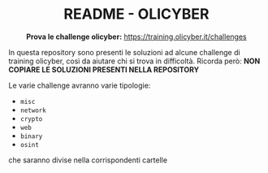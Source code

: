 <h1 style="text-align: center;">README - OLICYBER</h1>


<p style="text-align: center;">
  <strong>Prova le challenge olicyber:</strong> <a href="https://training.olicyber.it/challenges">https://training.olicyber.it/challenges</a>
</p>

In questa repository sono presenti le soluzioni ad alcune challenge di training olicyber, così da aiutare chi si trova in difficoltà.
Ricorda però: **NON COPIARE LE SOLUZIONI PRESENTI NELLA REPOSITORY**


Le varie challenge avranno varie tipologie:

- `misc`
- `network`  
- `crypto`  
- `web`  
- `binary` 
- `osint` 
 

che saranno divise nella corrispondenti cartelle
<!--
Supported image formats: `png`, `jpg`, `jpeg`, `bmp`, `gif`.

---

### II. Installation

While Aperi'Solve is available online at [https://www.aperisolve.com](https://www.aperisolve.com), you can also install a CLI version with:

```bash
sudo sh -c "$(curl -fs https://www.aperisolve.com/install.sh)"-->
